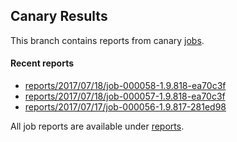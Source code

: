 ## Canary Results

This branch contains reports from canary [jobs](https://github.com/cljs-oss/canary/tree/jobs).

#### Recent reports

* [reports/2017/07/18/job-000058-1.9.818-ea70c3f](reports/2017/07/18/job-000058-1.9.818-ea70c3f)
* [reports/2017/07/18/job-000057-1.9.818-ea70c3f](reports/2017/07/18/job-000057-1.9.818-ea70c3f)
* [reports/2017/07/17/job-000056-1.9.817-281ed98](reports/2017/07/17/job-000056-1.9.817-281ed98)

All job reports are available under [reports](reports).
